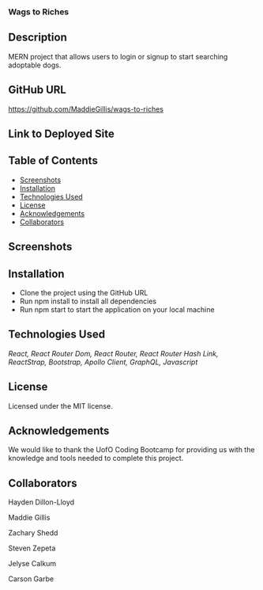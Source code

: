 ### Wags to Riches

## Description
MERN project that allows users to login or signup to start searching adoptable dogs.

## GitHub URL
https://github.com/MaddieGillis/wags-to-riches

## Link to Deployed Site


## Table of Contents
* [Screenshots](#screenshots)
* [Installation](#installation)
* [Technologies Used](#Technologies-Used)
* [License](#license)
* [Acknowledgements](#Acknowledgements)
* [Collaborators](#collaborators)
    
## Screenshots

## Installation
- Clone the project using the GitHub URL
- Run npm install to install all dependencies
- Run npm start to start the application on your local machine

## Technologies Used
*React, React Router Dom, React Router, React Router Hash Link, ReactStrap, Bootstrap, Apollo Client, GraphQL, Javascript*

## License
Licensed under the MIT license.

## Acknowledgements
We would like to thank the UofO Coding Bootcamp for providing us with the knowledge and tools needed to complete this project.
    
## Collaborators
Hayden Dillon-Lloyd

Maddie Gillis

Zachary Shedd

Steven Zepeta

Jelyse Calkum

Carson Garbe







